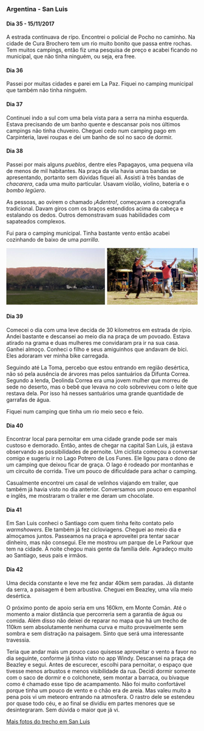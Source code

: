 

### Argentina - San Luis

#### Dia 35 - 15/11/2017

A estrada continuava de rípo.
Encontrei o policial de Pocho no caminho.
Na cidade de Cura Brochero tem um rio muito bonito que passa entre rochas.
Tem muitos campings, então fiz uma pesquisa de preço e acabei ficando no municipal, que não tinha ninguém, ou seja, era free.

#### Dia 36

Passei por muitas cidades e parei em La Paz.
Fiquei no camping municipal que também não tinha ninguém.

#### Dia 37

Continuei indo a sul com uma bela vista para a serra na minha esquerda.
Estava precisando de um banho quente e descansar pois nos últimos campings não tinha chuveiro.
Cheguei cedo num camping pago em Carpinteria, lavei roupas e dei um banho de sol no saco de dormir.

#### Dia 38

Passei por mais alguns *pueblos*, dentre eles Papagayos, uma pequena vila de menos de mil habitantes.
Na praça da vila havia umas bandas se apresentando, portanto sem dúvidas fiquei ali.
Assisti à três bandas de *chacarera*, cada uma muito particular.
Usavam violão, violino, bateria e o *bombo legüero*.

As pessoas, ao ovirem o chamado *¡Adentro!*, começavam a coreografia tradicional. 
Davam giros com os braços estendidos acima da cabeça e estalando os dedos.
Outros demonstravam suas habilidades com sapateados complexos.

Fui para o camping municipal.
Tinha bastante vento então acabei cozinhando de baixo de uma *parrilla*.

![Duas fotos: sierra grande e Coreografia de chacarera com banda ao fundo em Papagayos](./assets/images/san-luis.jpg)

#### Dia 39

Comecei o dia com uma leve decida de 30 kilometros em estrada de rípio.
Andei bastante e descansei ao meio dia na praça de um povoado.
Estava atirado na grama e duas mulheres me convidaram pra ir na sua casa.
Ganhei almoço.
Conheci o filho e seus amiguinhos que andavam de bici. Eles adoraram ver minha bike carregada.

Seguindo até La Toma, percebo que estou entrando em região desértica, não só pela ausência de árvores mas pelos santuários da Difunta Correa.
Segundo a lenda, Deolinda Correa era uma jovem mulher que morreu de sede no deserto, mas o bebê que levava no colo sobreviveu com o leite que restava dela. 
Por isso há nesses santuários uma grande quantidade de garrafas de água.

Fiquei num camping que tinha um rio meio seco e feio.

#### Dia 40

Encontrar local para pernoitar em uma cidade grande pode ser mais custoso e demorado.
Então, antes de chegar na capital San Luis, já estava observando as possibilidades de pernoite.
Um ciclista começou a conversar comigo e sugeriu ir no Lago Potrero de Los Funes.
Ele ligou para o dono de um camping que deixou ficar de graça.
O lago é rodeado por montanhas e um circuito de corrida.
Tive um pouco de dificuldade para achar o camping.

Casualmente encontrei um casal de velinhos viajando em trailer, que também já havia visto no dia anterior.
Conversamos um pouco em espanhol e inglês, me mostraram o trailer e me deram um chocolate.

#### Dia 41

Em San Luis conheci o Santiago com quem tinha feito contato pelo *warmshowers*.
Ele também já fez cicloviagens.
Cheguei ao meio dia e almoçamos juntos.
Passeamos na praça e aproveitei pra tentar sacar dinheiro, mas não consegui. 
Ele me mostrou um parque de Le Parkour que tem na cidade.
À noite chegou mais gente da família dele.
Agradeço muito ao Santiago, seus pais e irmãos.

#### Dia 42

Uma decida constante e leve me fez andar 40km sem paradas.
Já distante da serra, a paisagem é bem arbustiva.
Cheguei em Beazley, uma vila meio desértica.

O próximo ponto de apoio seria em uns 160km, em Monte Comán.
Até o momento a maior distância que percorreria sem a garantia de água ou comida.
Além disso não deixei de reparar no mapa que há um trecho de 110km sem absolutamente nenhuma curva e muito provavelmente sem sombra e sem distração na paisagem.
Sinto que será uma interessante travessia.

Teria que andar mais um pouco caso quisesse aproveitar o vento a favor no dia seguinte, conforme já tinha visto no app Windy.
Descansei na praça de Beazley e segui.
Antes de escurecer, escolhi para pernoitar, o espaço que tivesse menos arbustos e menos visibilidade da rua.
Decidi dormir somente com o saco de dormir e o colchonete, sem montar a barraca, ou bivaque como é chamado esse tipo de acampamento.
Não foi muito confortável porque tinha um pouco de vento e o chão era de areia.
Mas valeu muito a pena pois vi um meteoro entrando na atmosfera.
O rastro dele se estendeu por quase todo céu, e ao final se dividiu em partes menores que se desintegraram.
Sem dúvida o maior que já vi.

[Mais fotos do trecho em San Luis](https://photos.app.goo.gl/vyKhBGIpazr7HDX43)



